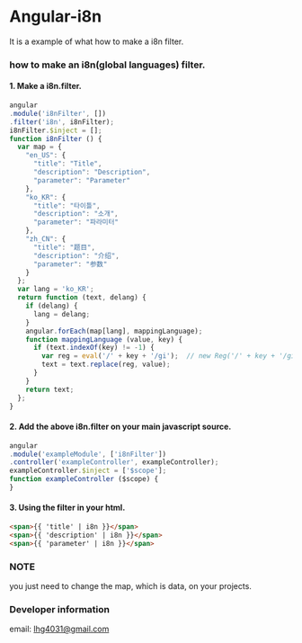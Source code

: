 # Angular-i8n
It is a example of what how to make a i8n filter.

### how to make an i8n(global languages) filter.

#### 1. Make a i8n.filter.
```javascript
angular
.module('i8nFilter', [])
.filter('i8n', i8nFilter);
i8nFilter.$inject = [];
function i8nFilter () {
  var map = {
    "en_US": {
      "title": "Title",
      "description": "Description",
      "parameter": "Parameter"
    },
    "ko_KR": {
      "title": "타이틀",
      "description": "소개",
      "parameter": "파라미터"
    },
    "zh_CN": {
      "title": "题目",
      "description": "介绍",
      "parameter": "参数"
    }
  };
  var lang = 'ko_KR';
  return function (text, delang) {
    if (delang) {
      lang = delang;
    }
    angular.forEach(map[lang], mappingLanguage);
    function mappingLanguage (value, key) {
      if (text.indexOf(key) != -1) {
        var reg = eval('/' + key + '/gi');  // new Reg('/' + key + '/gi');
        text = text.replace(reg, value);
      }
    }
    return text;
  };
}
```

#### 2. Add the above i8n.filter on your main javascript source.
```javascript
angular
.module('exampleModule', ['i8nFilter'])
.controller('exampleController', exampleController);
exampleController.$inject = ['$scope'];
function exampleController ($scope) {
}
```

#### 3. Using the filter in your html.
```html
<span>{{ 'title' | i8n }}</span>
<span>{{ 'description' | i8n }}</span>
<span>{{ 'parameter' | i8n }}</span>
```

### NOTE
you just need to change the map, which is data, on your projects.

### Developer information
email: lhg4031@gmail.com
